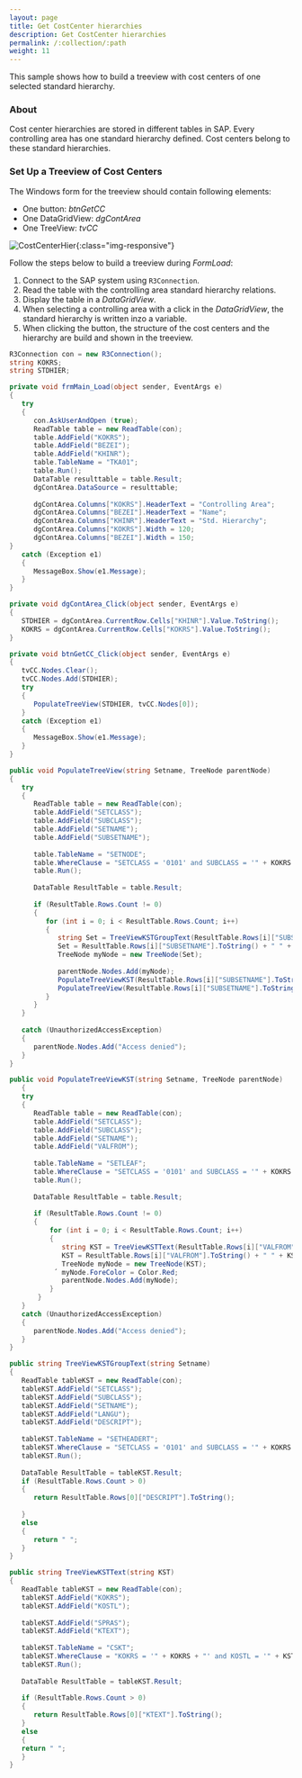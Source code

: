```yaml
---
layout: page
title: Get CostCenter hierarchies
description: Get CostCenter hierarchies
permalink: /:collection/:path
weight: 11
---
```



This sample shows how to build a treeview with cost centers of one selected standard hierarchy.

### About

Cost center hierarchies are stored in different tables in SAP. 
Every controlling area has one standard hierarchy defined. 
Cost centers belong to these standard hierarchies. 

### Set Up a Treeview of Cost Centers

The Windows form for the treeview should contain following elements:

- One button: *btnGetCC* 
- One DataGridView: *dgContArea* 
- One TreeView: *tvCC*

![CostCenterHier](/img/contents/CostCenterHier.jpg){:class="img-responsive"}

Follow the steps below to build a treeview during *FormLoad*:

1. Connect to the SAP system using `R3Connection`.
2. Read the table with the controlling area standard hierarchy relations.
3. Display the table in a *DataGridView*.
4. When selecting a controlling area with a click in the *DataGridView*, the standard hierarchy is written inzo a variable.
5. When clicking the button, the structure of the cost centers and the hierarchy are build and shown in the treeview.

<!---
multiple tabs?. first tab includes step 1-3, second tab includes step 4, thirs tab includes step
-->

```csharp
R3Connection con = new R3Connection();
string KOKRS;
string STDHIER;

private void frmMain_Load(object sender, EventArgs e)
{
   try
   {
      con.AskUserAndOpen (true);
      ReadTable table = new ReadTable(con);
      table.AddField("KOKRS");
      table.AddField("BEZEI");
      table.AddField("KHINR");
      table.TableName = "TKA01";
      table.Run();
      DataTable resulttable = table.Result;
      dgContArea.DataSource = resulttable;
  
      dgContArea.Columns["KOKRS"].HeaderText = "Controlling Area";
      dgContArea.Columns["BEZEI"].HeaderText = "Name";
      dgContArea.Columns["KHINR"].HeaderText = "Std. Hierarchy";
      dgContArea.Columns["KOKRS"].Width = 120;
      dgContArea.Columns["BEZEI"].Width = 150;
}
   catch (Exception e1)
   {
      MessageBox.Show(e1.Message);
   }
}
```

```csharp
private void dgContArea_Click(object sender, EventArgs e)
{
   STDHIER = dgContArea.CurrentRow.Cells["KHINR"].Value.ToString();
   KOKRS = dgContArea.CurrentRow.Cells["KOKRS"].Value.ToString();
}
```

```csharp
private void btnGetCC_Click(object sender, EventArgs e)
{
   tvCC.Nodes.Clear();
   tvCC.Nodes.Add(STDHIER);
   try
   {
      PopulateTreeView(STDHIER, tvCC.Nodes[0]);
   }
   catch (Exception e1)
   {
      MessageBox.Show(e1.Message);
   }
}
```

```csharp
public void PopulateTreeView(string Setname, TreeNode parentNode)
{
   try
   {
      ReadTable table = new ReadTable(con);
      table.AddField("SETCLASS");
      table.AddField("SUBCLASS");
      table.AddField("SETNAME");
      table.AddField("SUBSETNAME");
  
      table.TableName = "SETNODE";
      table.WhereClause = "SETCLASS = '0101' and SUBCLASS = '" + KOKRS + "' and SETNAME = '" + Setname + "'";
      table.Run();
  
      DataTable ResultTable = table.Result;
  
      if (ResultTable.Rows.Count != 0)
      {
         for (int i = 0; i < ResultTable.Rows.Count; i++)
         {
            string Set = TreeViewKSTGroupText(ResultTable.Rows[i]["SUBSETNAME"].ToString());
            Set = ResultTable.Rows[i]["SUBSETNAME"].ToString() + " " + Set;
            TreeNode myNode = new TreeNode(Set);
  
            parentNode.Nodes.Add(myNode);
            PopulateTreeViewKST(ResultTable.Rows[i]["SUBSETNAME"].ToString(), myNode);
            PopulateTreeView(ResultTable.Rows[i]["SUBSETNAME"].ToString(), myNode);
         }
      }
   }
  
   catch (UnauthorizedAccessException)
   {
      parentNode.Nodes.Add("Access denied");
   } 
}
```

```csharp  
public void PopulateTreeViewKST(string Setname, TreeNode parentNode)
   {
   try
   {
      ReadTable table = new ReadTable(con);
      table.AddField("SETCLASS");
      table.AddField("SUBCLASS");
      table.AddField("SETNAME");
      table.AddField("VALFROM");
  
      table.TableName = "SETLEAF";
      table.WhereClause = "SETCLASS = '0101' and SUBCLASS = '" + KOKRS + "' and SETNAME = '" + Setname + "'";
      table.Run();
  
      DataTable ResultTable = table.Result;
  
      if (ResultTable.Rows.Count != 0)
      {
          for (int i = 0; i < ResultTable.Rows.Count; i++)
          {
             string KST = TreeViewKSTText(ResultTable.Rows[i]["VALFROM"].ToString());
             KST = ResultTable.Rows[i]["VALFROM"].ToString() + " " + KST;
             TreeNode myNode = new TreeNode(KST);
           ´ myNode.ForeColor = Color.Red;
             parentNode.Nodes.Add(myNode);
          }
       }
   }
   catch (UnauthorizedAccessException)
   {
      parentNode.Nodes.Add("Access denied");
   } 
}
```

```csharp
public string TreeViewKSTGroupText(string Setname)
{
   ReadTable tableKST = new ReadTable(con);
   tableKST.AddField("SETCLASS");
   tableKST.AddField("SUBCLASS");
   tableKST.AddField("SETNAME");
   tableKST.AddField("LANGU");
   tableKST.AddField("DESCRIPT");
  
   tableKST.TableName = "SETHEADERT";
   tableKST.WhereClause = "SETCLASS = '0101' and SUBCLASS = '" + KOKRS + "' and SETNAME = '" + Setname + "' and LANGU = 'EN'";
   tableKST.Run();
  
   DataTable ResultTable = tableKST.Result;
   if (ResultTable.Rows.Count > 0)
   {
      return ResultTable.Rows[0]["DESCRIPT"].ToString();
  
   }
   else
   {
      return " ";
   }
}
```

```csharp
public string TreeViewKSTText(string KST)
{
   ReadTable tableKST = new ReadTable(con);
   tableKST.AddField("KOKRS");
   tableKST.AddField("KOSTL");
  
   tableKST.AddField("SPRAS");
   tableKST.AddField("KTEXT");
  
   tableKST.TableName = "CSKT";
   tableKST.WhereClause = "KOKRS = '" + KOKRS + "' and KOSTL = '" + KST + "' and SPRAS = 'EN'";
   tableKST.Run();
  
   DataTable ResultTable = tableKST.Result;
  
   if (ResultTable.Rows.Count > 0)
   {
      return ResultTable.Rows[0]["KTEXT"].ToString();
   }
   else
   {
   return " ";
   }
}
```
